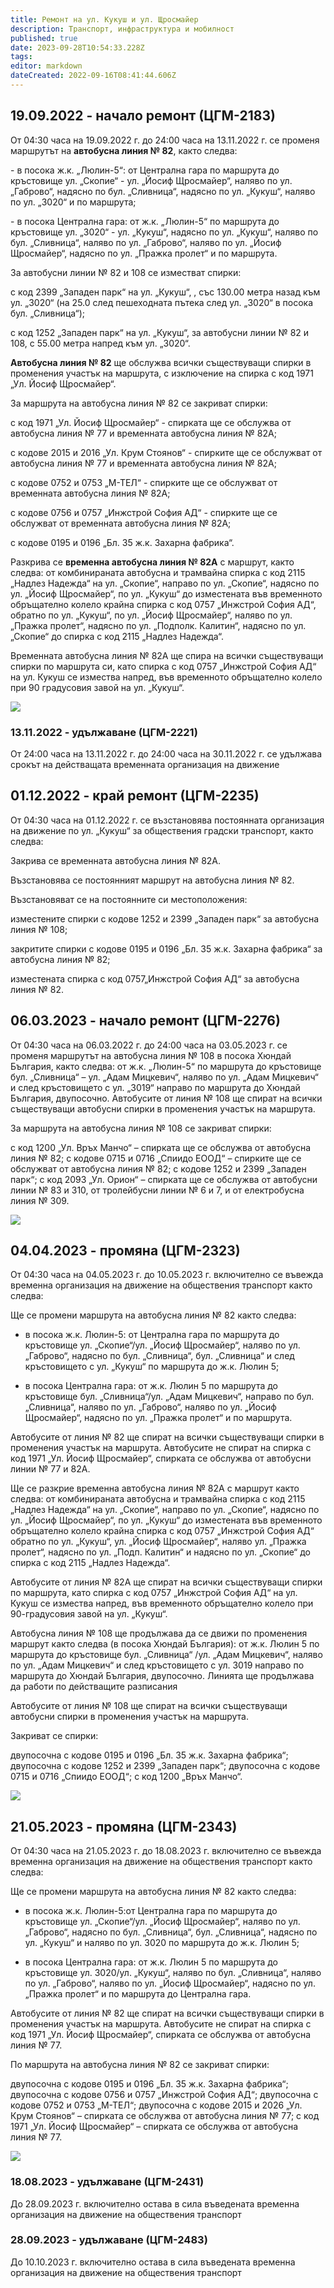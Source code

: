 ```yaml
---
title: Ремонт на ул. Кукуш и ул. Щросмайер
description: Транспорт, инфраструктура и мобилност
published: true
date: 2023-09-28T10:54:33.228Z
tags: 
editor: markdown
dateCreated: 2022-09-16T08:41:44.606Z
---
```


## 19.09.2022 - начало ремонт (ЦГМ-2183)

От 04:30 часа на 19.09.2022 г. до 24:00 часа на 13.11.2022 г. се променя маршрутът на **автобусна линия № 82**, както следва:

\- в посока ж.к. „Люлин-5“: от Централна гара по маршрута до кръстовище ул. „Скопие“ - ул. „Йосиф Щросмайер“, наляво по ул. „Габрово“, надясно по бул. „Сливница“, надясно по ул. „Кукуш“, наляво по ул. „3020“ и по маршрута;

\- в посока Централна гара: от ж.к. „Люлин-5“ по маршрута до кръстовище ул. „3020“ - ул. „Кукуш“, надясно по ул. „Кукуш“, наляво по бул. „Сливница“, наляво по ул. „Габрово“, наляво по ул. „Йосиф Щросмайер“, надясно по ул. „Пражка пролет“ и по маршрута.

За автобусни линии № 82 и 108 се изместват спирки:

с код 2399 „Западен парк“ на ул. „Кукуш“, , със 130.00 метра назад към ул. „3020“ (на 25.0 след пешеходната пътека след ул. „3020“ в посока бул. „Сливница“);

с код 1252 „Западен парк“ на ул. „Кукуш“, за автобусни линии № 82 и 108, с 55.00 метра напред към ул. „3020“.

**Автобусна линия № 82** ще обслужва всички съществуващи спирки в променения участък на маршрута, с изключение на спирка с код 1971 „Ул. Йосиф Щросмайер“.

За маршрута на автобусна линия № 82 се закриват спирки:

с код 1971 „Ул. Йосиф Щросмайер“ - спирката ще се обслужва от автобусна линия № 77 и временната автобусна линия № 82А;

с кодове 2015 и 2016 „Ул. Крум Стоянов“ - спирките ще се обслужват от автобусна линия № 77 и временната автобусна линия № 82А;

с кодове 0752 и 0753 „М-ТЕЛ“ - спирките ще се обслужват от временната автобусна линия № 82А;

с кодове 0756 и 0757 „Инжстрой София АД“ - спирките ще се обслужват от временната автобусна линия № 82А;

с кодове 0195 и 0196 „Бл. 35 ж.к. Захарна фабрика“.

Разкрива се **временна автобусна линия № 82А** с маршрут, както следва: от комбинираната автобусна и трамвайна спирка с код 2115 „Надлез Надежда“ на ул. „Скопие“, направо по ул. „Скопие“, надясно по ул. „Йосиф Щросмайер“, по ул. „Кукуш“ до изместената във временното обръщателно колело крайна спирка с код 0757 „Инжстрой София АД“, обратно по ул. „Кукуш“, по ул. „Йосиф Щросмайер“, наляво по ул. „Пражка пролет“, надясно по ул. „Подполк. Калитин“, надясно по ул. „Скопие“ до спирка с код 2115 „Надлез Надежда“.

Временната автобусна линия № 82А ще спира на всички съществуващи спирки по маршрута си, като спирка с код 0757 „Инжстрой София АД“ на ул. Кукуш се измества напред, във временното обръщателно колело при 90 градусовия завой на ул. „Кукуш“.


<img src="https://drive.google.com/uc?id=1KCk6wjaqNZ91D8v0wl9BUzusXmSq4jf0">


### 13.11.2022 - удължаване (ЦГМ-2221)

От 24:00 часа на 13.11.2022 г. до 24:00 часа на 30.11.2022 г. се удължава срокът на действащата временната организация на движение

## 01.12.2022 - край ремонт (ЦГМ-2235)

От 04:30 часа на 01.12.2022 г. се възстановява постоянната организация на движение по ул. „Кукуш“ за обществения градски транспорт, както следва:

Закрива се временната автобусна линия № 82А.

Възстановява се постоянният маршрут на автобусна линия № 82.

Възстановяват се на постоянните си местоположения:

изместените спирки с кодове 1252 и 2399 „Западен парк“ за автобусна линия № 108;

закритите спирки с кодове 0195 и 0196 „Бл. 35 ж.к. Захарна фабрика“ за автобусна линия № 82;

изместената спирка с код 0757„Инжстрой София АД“ за автобусна линия № 82.


## 06.03.2023 - начало ремонт (ЦГМ-2276)


От 04:30 часа на 06.03.2022 г. до 24:00 часа на 03.05.2023 г. се променя маршрутът на автобусна линия № 108 в посока Хюндай България, както следва: от ж.к. „Люлин-5“ по маршрута до кръстовище бул. „Сливница“ – ул. „Адам Мицкевич“, наляво по ул. „Адам Мицкевич“ и след кръстовището с ул. „3019“ направо по маршрута до Хюндай България, двупосочно. Автобусите от линия № 108 ще спират на всички съществуващи автобусни спирки в променения участък на маршрута.

За маршрута на автобусна линия № 108 се закриват спирки:

с код 1200 „Ул. Връх Манчо“ – спирката ще се обслужва от автобусна линия № 82;
с кодове 0715 и 0716 „Спиидо ЕООД“ – спирките ще се обслужват от автобусна линия № 82;
с кодове 1252 и 2399 „Западен парк“;
с код 2093 „Ул. Орион“ – спирката ще се обслужва от автобусни линии № 83 и 310, от тролейбусни линии № 6 и 7, и от електробусна линия № 309.

<img src="https://drive.google.com/uc?id=1dc48IxtACBnYoaLvqBRJamrYsNl4q-Wh">

## 04.04.2023 - промяна (ЦГМ-2323)


От 04:30 часа на 04.05.2023 г. до 10.05.2023 г. включително се въвежда временна организация на движение на обществения транспорт както следва:

Ще се промени  маршрута на автобусна линия № 82 както следва:

- в посока ж.к. Люлин-5: от Централна гара по маршрута до кръстовище ул. „Скопие“/ул. „Йосиф Щросмайер“, наляво по ул. „Габрово“, надясно по бул. „Сливница“, бул. „Сливница“ и след кръстовището с ул. „Кукуш“ по маршрута до ж.к. Люлин 5;

- в посока Централна гара: от ж.к. Люлин 5 по маршрута до кръстовище бул. „Сливница“/ул. „Адам Мицкевич“, направо по бул. „Сливница“, наляво по ул. „Габрово“, наляво по ул. „Йосиф Щросмайер“, надясно по ул. „Пражка пролет“ и по маршрута.

Автобусите от линия № 82 ще спират на всички съществуващи спирки в променения участък на маршрута. Автобусите не спират на спирка с код 1971 „Ул. Йосиф Щросмайер“, спирката се обслужва от автобусни линии № 77 и 82А.

Ще се разкрие временна автобусна линия № 82А с маршрут както следва: от комбинираната автобусна и трамвайна спирка с код 2115 „Надлез Надежда“ на ул. „Скопие“, направо по ул. „Скопие“, надясно по ул. „Йосиф Щросмайер“, по ул. „Кукуш“ до изместената във временното обръщателно колело крайна спирка с код 0757 „Инжстрой София АД“ обратно по ул. „Кукуш“, ул. „Йосиф Щросмайер“, наляво ул. „Пражка пролет“, надясно по ул. „Подп. Калитин“ и надясно по ул. „Скопие“ до спирка с код 2115 „Надлез Надежда“.

Автобусите от линия № 82А ще спират на всички съществуващи спирки по маршрута, като спирка с код 0757 „Инжстрой София АД“ на ул. Кукуш се измества напред, във временното обръщателно колело при 90-градусовия завой на ул. „Кукуш“.

Автобусна линия № 108 ще продължава да се движи по променения маршрут както следва (в посока Хюндай България): от ж.к. Люлин 5 по маршрута до кръстовище бул. „Сливница“ /ул. „Адам Мицкевич“, наляво по ул. „Адам Мицкевич“ и след кръстовището с ул. 3019 направо по маршрута до Хюндай България, двупосочно. Линията ще продължава да работи по действащите разписания

Автобусите от линия № 108 ще спират на всички съществуващи автобусни спирки в променения участък на маршрута.

Закриват се спирки:

двупосочна с кодове 0195 и 0196 „Бл. 35 ж.к. Захарна фабрика“;
двупосочна с кодове 1252 и 2399 „Западен парк“;
двупосочна с кодове 0715 и 0716 „Спиидо ЕООД“;
с код 1200 „Връх Манчо“.

<img src="https://drive.google.com/uc?id=1YqyXttE-nvn4GSifRv7ipmeFtkFWdIRX">

## 21.05.2023 - промяна (ЦГМ-2343)

От 04:30 часа на 21.05.2023 г. до 18.08.2023 г. включително се въвежда временна организация на движение на обществения транспорт както следва:

Ще се промени  маршрута на автобусна линия № 82 както следва:

- в посока ж.к. Люлин-5:от Централна гара по маршрута до кръстовище ул. „Скопие“/ул. „Йосиф Щросмайер“, наляво по ул. „Габрово“, надясно по бул. „Сливница“, бул. „Сливница“, надясно по ул. „Кукуш“ и наляво по ул. 3020 по маршрута до ж.к. Люлин 5;

- в посока Централна гара: от ж.к. Люлин 5 по маршрута до кръстовище ул. 3020/ул. „Кукуш“, наляво по бул. „Сливница“, наляво по ул. „Габрово“, наляво по ул. „Йосиф Щросмайер“, надясно по ул. „Пражка пролет“ и по маршрута до Централна гара.

Автобусите от линия № 82 ще спират на всички съществуващи спирки в променения участък на маршрута. Автобусите не спират на спирка с код 1971 „Ул. Йосиф Щросмайер“, спирката се обслужва от автобусна линия № 77.

По маршрута на автобусна линия № 82 се закриват спирки:

двупосочна с кодове 0195 и 0196 „Бл. 35 ж.к. Захарна фабрика“;
двупосочна с кодове 0756 и 0757 „Инжстрой София АД“;
двупосочна с кодове 0752 и 0753 „М-ТЕЛ“;
двупосочна с кодове 2015 и 2026 „Ул. Крум Стоянов“ – спирката се обслужва от автобусна линия № 77;
с код 1971 „Ул. Йосиф Щросмайер“ – спирката се обслужва от автобусна линия № 77.

<img src="https://drive.google.com/uc?id=1j5k3Vcyn4-Ur_jSAUHwWu6j9pVf8_vaa">



### 18.08.2023 - удължаване (ЦГМ-2431)
До 28.09.2023 г. включително остава в сила въведената временна организация на движение на обществения транспорт


### 28.09.2023 - удължаване (ЦГМ-2483)
До 10.10.2023 г. включително остава в сила въведената временна организация на движение на обществения транспорт